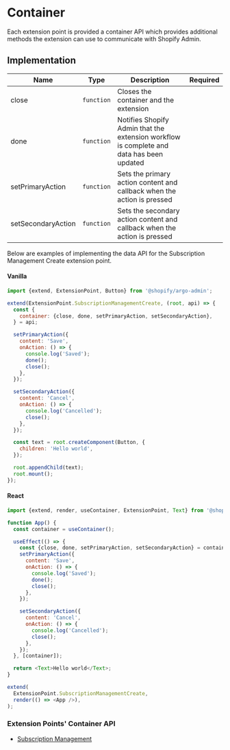 # Container

Each extension point is provided a container API which provides additional methods the extension can use to communicate with Shopify Admin.

## Implementation

| Name               | Type       | Description                                                                              | Required |
| ------------------ | ---------- | ---------------------------------------------------------------------------------------- | -------- |
| close              | `function` | Closes the container and the extension                                                   |          |
| done               | `function` | Notifies Shopify Admin that the extension workflow is complete and data has been updated |          |
| setPrimaryAction   | `function` | Sets the primary action content and callback when the action is pressed                  |          |
| setSecondaryAction | `function` | Sets the secondary action content and callback when the action is pressed                |          |

Below are examples of implementing the data API for the Subscription Management Create extension point.

#### Vanilla

```js
import {extend, ExtensionPoint, Button} from '@shopify/argo-admin';

extend(ExtensionPoint.SubscriptionManagementCreate, (root, api) => {
  const {
    container: {close, done, setPrimaryAction, setSecondaryAction},
  } = api;

  setPrimaryAction({
    content: 'Save',
    onAction: () => {
      console.log('Saved');
      done();
      close();
    },
  });

  setSecondaryAction({
    content: 'Cancel',
    onAction: () => {
      console.log('Cancelled');
      close();
    },
  });

  const text = root.createComponent(Button, {
    children: 'Hello world',
  });

  root.appendChild(text);
  root.mount();
});
```

#### React

```js
import {extend, render, useContainer, ExtensionPoint, Text} from '@shopify/argo-admin-react';

function App() {
  const container = useContainer();

  useEffect(() => {
    const {close, done, setPrimaryAction, setSecondaryAction} = container;
    setPrimaryAction({
      content: 'Save',
      onAction: () => {
        console.log('Saved');
        done();
        close();
      },
    });

    setSecondaryAction({
      content: 'Cancel',
      onAction: () => {
        console.log('Cancelled');
        close();
      },
    });
  }, [container]);

  return <Text>Hello world</Text>;
}

extend(
  ExtensionPoint.SubscriptionManagementCreate,
  render(() => <App />),
);
```

### Extension Points' Container API

- [Subscription Management](../ExtensionPoints/SubscriptionManagement/README.md#container-api)
